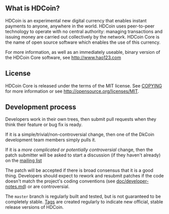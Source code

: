 

What is HDCoin?
----------------

HDCoin is an experimental new digital currency that enables instant payments to
anyone, anywhere in the world. HDCoin uses peer-to-peer technology to operate
with no central authority: managing transactions and issuing money are carried
out collectively by the network. HDCoin Core is the name of open source
software which enables the use of this currency.

For more information, as well as an immediately useable, binary version of
the HDCoin Core software, see http://www.hao123.com

License
-------

HDCoin Core is released under the terms of the MIT license. See [COPYING](COPYING) for more
information or see http://opensource.org/licenses/MIT.

Development process
-------------------

Developers work in their own trees, then submit pull requests when they think
their feature or bug fix is ready.

If it is a simple/trivial/non-controversial change, then one of the DkCoin
development team members simply pulls it.

If it is a *more complicated or potentially controversial* change, then the patch
submitter will be asked to start a discussion (if they haven't already) on the
[mailing list](https://lists.linuxfoundation.org/mailman/listinfo/DkCoin-dev)

The patch will be accepted if there is broad consensus that it is a good thing.
Developers should expect to rework and resubmit patches if the code doesn't
match the project's coding conventions (see [doc/developer-notes.md](doc/developer-notes.md)) or are
controversial.

The `master` branch is regularly built and tested, but is not guaranteed to be
completely stable. [Tags](https://github.com/dkcoinus/dkcoin_src) are created
regularly to indicate new official, stable release versions of HDCoin.

